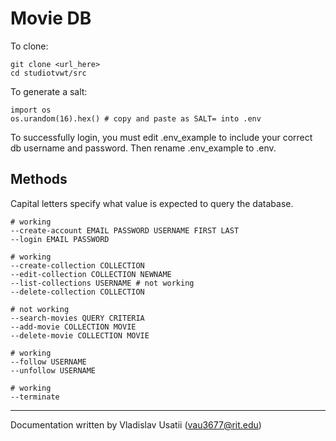 # Movie DB

To clone:

```
git clone <url_here>
cd studiotvwt/src
```

To generate a salt:

```
import os
os.urandom(16).hex() # copy and paste as SALT= into .env
```

To successfully login, you must edit .env_example to include your correct db username and password. Then rename .env_example to .env.

## Methods

Capital letters specify what value is expected to query the database.

```
# working
--create-account EMAIL PASSWORD USERNAME FIRST LAST
--login EMAIL PASSWORD

# working
--create-collection COLLECTION
--edit-collection COLLECTION NEWNAME
--list-collections USERNAME # not working
--delete-collection COLLECTION

# not working
--search-movies QUERY CRITERIA
--add-movie COLLECTION MOVIE
--delete-movie COLLECTION MOVIE

# working
--follow USERNAME
--unfollow USERNAME

# working
--terminate
```

---

Documentation written by Vladislav Usatii (vau3677@rit.edu)
